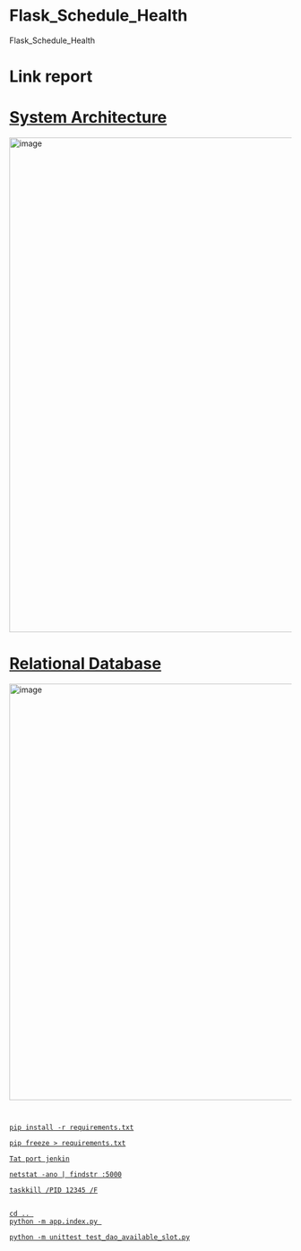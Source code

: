 # Flask_Schedule_Health
Flask_Schedule_Health

<h1>Link report</h1>

<a href="https://docs.google.com/document/d/1wxhVt1w1Gb2qlwhELn7K40SBMxTmMkfW/edit" alt="Link report"/>


<h1>System Architecture</h1>

<img width="1158" height="884" alt="image" src="https://github.com/user-attachments/assets/93c1054c-f646-43a7-93ef-a51117e198c4" />


<h1>Relational Database</h1>
<img width="761" height="744" alt="image" src="https://github.com/user-attachments/assets/6e4a1010-7857-4b79-8069-55f4d1aecf8b" />



```


pip install -r requirements.txt

pip freeze > requirements.txt

Tat port jenkin

netstat -ano | findstr :5000

taskkill /PID 12345 /F


cd .. 
python -m app.index.py 

python -m unittest test_dao_available_slot.py


```
